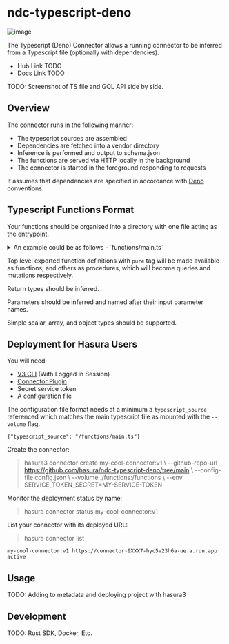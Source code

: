 # ndc-typescript-deno

![image](https://github.com/hasura/ndc-typescript-deno/assets/92299/e517fed4-9db5-42b4-a6d0-b7e23ceb321f)


The Typescript (Deno) Connector allows a running connector to be inferred from a Typescript file (optionally with dependencies).

* Hub Link TODO
* Docs Link TODO

TODO: Screenshot of TS file and GQL API side by side.

## Overview

The connector runs in the following manner:

* The typescript sources are assembled
* Dependencies are fetched into a vendor directory
* Inference is performed and output to schema.json
* The functions are served via HTTP locally in the background
* The connector is started in the foreground responding to requests

It assumes that dependencies are specified in accordance with [Deno](https://deno.com) conventions.

## Typescript Functions Format

Your functions should be organised into a directory with one file acting as the entrypoint.

<details>
<summary> An example could be as follows - `functions/main.ts` </summary>

```
import { Hash, encode } from "https://deno.land/x/checksum@1.2.0/mod.ts";

export function make_password_hash(pw: string): string {
    return new Hash("md5").digest(encode(pw)).hex();
}

/**
 * Returns the github bio for the userid provided
 *
 * @remarks
 * This method is awesome.
 *
 * @param username - Username of the user who's bio will be fetched.
 * @returns The github bio for the requested user.
 * @pure This function should only query data without making modifications
 */
export async function get_github_profile_description(username: string): Promise<string> {
    const foo = await fetch(`https://api.github.com/users/${username}`);
    const response = await foo.json();
    return response.bio;
}

export function make_array(): Array<string> {
    return ['this', 'is', 'an', 'array']
}

type MyObjectType = {'foo': string, 'baz': Boolean}

export function make_object(): MyObjectType {
    return { 'foo': 'bar', 'baz': true}
}

export function make_object_array(): Array<MyObjectType> {
    return [make_object(), make_object()]
}
```

</details>

Top level exported function definitions with `pure` tag will be made available as functions,
and others as procedures, which will become queries and mutations respectively.

Return types should be inferred.

Parameters should be inferred and named after their input parameter names.

Simple scalar, array, and object types should be supported.


## Deployment for Hasura Users

You will need:

* [V3 CLI](https://github.com/hasura/v3-cli) (With Logged in Session)
* [Connector Plugin](https://hasura.io/docs/latest/hasura-cli/connector-plugin/)
* Secret service token
* A configuration file

The configuration file format needs at a minimum
a `typescript_source` referenced which matches the main
typescript file as mounted with the `--volume` flag.

```
{"typescript_source": "/functions/main.ts"}
```

Create the connector:

> hasura3 connector create my-cool-connector:v1 \\
> --github-repo-url https://github.com/hasura/ndc-typescript-deno/tree/main \\
> --config-file config.json \\
> --volume ./functions:/functions \\
> --env SERVICE_TOKEN_SECRET=MY-SERVICE-TOKEN

Monitor the deployment status by name:

> hasura connector status my-cool-connector:v1

List your connector with its deployed URL:

> hasura connector list

```
my-cool-connector:v1 https://connector-9XXX7-hyc5v23h6a-ue.a.run.app active
```

## Usage

TODO: Adding to metadata and deploying project with hasura3

## Development

TODO: Rust SDK, Docker, Etc.
